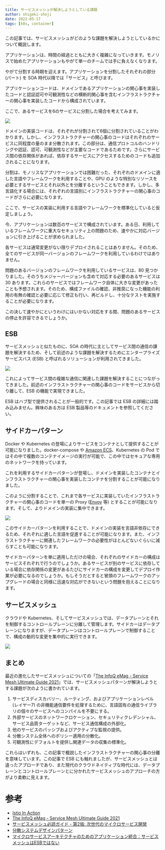 ```yaml
---
title: サービスメッシュが解決しようとしている課題 
author: shigeki-shoji
date: 2022-05-17
tags: [k8s, container]
---
```


この記事では、サービスメッシュがどのような課題を解決しようとしているかについて概説します。

アプリケーションは、時間の経過とともに大きく複雑になっていきます。モノリスで始めたアプリケーションもやがて単一のチームでは手に負えなくなります。

やがて分割する時期を迎えます。アプリケーションを分割したそれぞれの部分 (パート) を SOA 時代以降では「サービス」と呼びます。

アプリケーションコードは、ドメインであるアプリケーションの関心事を実装したコードと認証認可や可観測性などの横断的関心事を含むインフラストラクチャーの関心事を実装したコードから構成されています。

ここで、あるサービスを6のサービスに分割した場合を考えてみます。

![](/img/blogs/2022/0517_servicemesh1-1.png)

ドメインの実装コードは、それぞれが分割されて6個に分割されていることがわかります。しかし、インフラストラクチャーの関心事のコードはそれぞれのサービスに同程度の量のまま分散されます。この部分は、通信プロトコルのハンドリングや認証、認可、可観測性などが主要なコードであるためです。さらにサービス間の依存関係があれば、依存するサービスにアクセスするためのコードも追加されることになります。

分割は、モノリスなアプリケーションでは困難だった、それぞれのドメインに適した言語やフレームワークを利用することや、GPU のような特別なリソースを必要とするサービスとそれ以外とを分離するということもできます。しかし、多言語化する場合には、それぞれの言語別にインフラストラクチャーの関心事のコードがさらに必要になります。

ここで、サービスの実装に利用する言語やフレームワークを標準化していると仮定しましょう。

今、アプリケーションは数百のサービスで構成されています。ある日、利用しているフレームワークに重大なセキュリティ上の問題のため、速やかに対応バージョンに引き上げることが求められました。

各サービスは通常変更がない限りデプロイされることはありません。そのため、全てのサービスが同一バージョンのフレームワークを利用しているわけではありません。

問題のあるバージョンのフレームワークを利用しているサービスは、80 見つかりました。そのうちメジャーバージョンも含めて対応する必要のあるサービスは 30 あります。これらのサービスではフレームワーク自体に大きな変更があったことも予想されます。そのため、構成ファイルの確認、非推奨になった機能の利用の有無の確認と必要に応じて修正も行い、再ビルドし、十分なテストを実施することが必要になります。

この決して速やかにというわけにはいかない対応をする間、問題のあるサービスの停止を許容できるでしょうか。

## ESB

サービスメッシュと似たものに、SOA の時代に主としてサービス間の通信の課題を解決するため、そして前述のような課題を解決するためにエンタープライズサービスバス (ESB) と呼ばれるソリューションが利用されてきました。

![](/img/blogs/2022/0517_servicemesh1-2.png)

これによってサービス間の複雑な通信に関連した課題を解決することにつながってきました。前述のインフラストラクチャーの関心事のコードをサービスから切り離して、ESB の機能で実現できました。

ESB はハブ型で提供されることが一般的です。この記事では ESB の詳細には踏み込みません。興味のある方は ESB 製品等のドキュメントを参照してください。

## サイドカーパターン

Docker や Kubernetes の登場によりサービスをコンテナとして提供することが可能になりました。docker-compose や [Amazon ECS](https://aws.amazon.com/ecs/)、Kubernetes の Pod ではその中で複数のコンテナイメージの実行が可能で、この中ではセキュアな専用のネットワークを持っています。

これを利用するサイドカーパターンが登場し、ドメインを実装したコンテナとインフラストラクチャーの関心事を実装したコンテナを分割することが可能になりました。

このように分割することで、これまで各サービスに実装していたインフラストラクチャーの関心事のコードを単一の Proxy ([Envoy](https://www.envoyproxy.io/) 等) とすることが可能になります。そして、よりドメインの実装に集中できます。

![](/img/blogs/2022/0517_servicemesh1-3.png)

このサイドカーパターンを利用することで、ドメインの実装を言語非依存にできるため、それぞれに適した言語を促進することが可能になります。また、インフラストラクチャーに関連したフレームワークの必要性がほとんどないぐらいに減らすことも可能になります。

サイドカーパターンを単に適用しただけの場合、それぞれのサイドカーの構成はサービスそれぞれで行うのでしょうか。あるサービスが別のサービスに依存している場合に依存関係の変更があるたびにサイドカーの構成を変更してデプロイ作業が必要になるのでしょうか。もしそうだとすると冒頭のフレームワークのアップグレードの場合と同様に迅速な対応ができないという問題を抱えることになります。

## サービスメッシュ

クラウドや Kubernetes、そしてサービスメッシュでは、データプレーンとそれを制御するコントロールプレーンに分離して管理します。サイドカーはデータプレーンになりますが、データプレーンはコントロールプレーンで制御することで、構成の動的な変更を集中的に実行できます。

![](/img/blogs/2022/0517_servicemesh1-4.png)

## まとめ

最近の進化したサービスメッシュについての「[The InfoQ eMag - Service Mesh Ultimate Guide 2021](https://www.infoq.com/minibooks/service-mesh-guide-2021/)」では、サービスメッシュパターンが解決しようとする課題が次のように書かれています。

1. サービスディスカバリー、ルーティング、およびアプリケーションレベル (レイヤー7) の非機能通信要件を処理するために、言語固有の通信ライブラリの個々のサービスへのコンパイルを不要にする。
2. 外部サービスのネットワークロケーション、セキュリティクレデンシャル、サービス品質ターゲットなど、サービス通信構成の外部化。
3. 他のサービスのパッシブおよびアクティブな監視の提供。
4. 分散システム全体へのポリシー適用の分散化。
5. 可観測性にデフォルトを提供し関連データの収集の標準化。

これらはいずれも、この記事で概説したインフラストラクチャーの関心事の分離を意味しています。この記事で ESB にも触れましたが、サービスメッシュとは違ったアプローチであり、また現代のクラウドネイティブな時代には、データプレーンとコントロールプレーンとに分かれたサービスメッシュのアプローチの方がより柔軟に見えます。

# 参考

- [Istio In Action](https://www.amazon.co.jp/dp/B09XN9RDY1/)
- [The InfoQ eMag - Service Mesh Ultimate Guide 2021](https://www.infoq.com/minibooks/service-mesh-guide-2021/)
- [サービスメッシュ必読ガイド - 第2版: 次世代のマイクロサービス開発](https://www.infoq.com/jp/articles/service-mesh-ultimate-guide-2021/)
- [分散システムデザインパターン](https://www.amazon.co.jp/dp/4873118751/)
- [マイクロサービスアーキテクチャのためのアプリケーション統合：サービスメッシュはESBではない](https://www.infoq.com/jp/articles/application-integration-service-mesh/)
